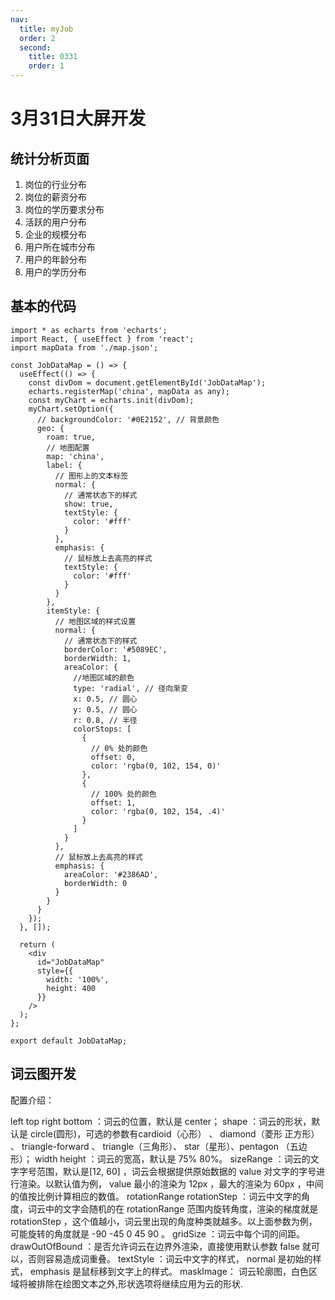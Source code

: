 ```yaml
--- 
nav:
  title: myJob
  order: 2
  second:
    title: 0331
    order: 1
---
```

# 3月31日大屏开发

## 统计分析页面

1. 岗位的行业分布
2. 岗位的薪资分布
3. 岗位的学历要求分布
4. 活跃的用户分布
5. 企业的规模分布
6. 用户所在城市分布
7. 用户的年龄分布
8. 用户的学历分布

## 基本的代码

```
import * as echarts from 'echarts';
import React, { useEffect } from 'react';
import mapData from './map.json';

const JobDataMap = () => {
  useEffect(() => {
    const divDom = document.getElementById('JobDataMap');
    echarts.registerMap('china', mapData as any);
    const myChart = echarts.init(divDom);
    myChart.setOption({
      // backgroundColor: '#0E2152', // 背景颜色
      geo: {
        roam: true,
        // 地图配置
        map: 'china',
        label: {
          // 图形上的文本标签
          normal: {
            // 通常状态下的样式
            show: true,
            textStyle: {
              color: '#fff'
            }
          },
          emphasis: {
            // 鼠标放上去高亮的样式
            textStyle: {
              color: '#fff'
            }
          }
        },
        itemStyle: {
          // 地图区域的样式设置
          normal: {
            // 通常状态下的样式
            borderColor: '#5089EC',
            borderWidth: 1,
            areaColor: {
              //地图区域的颜色
              type: 'radial', // 径向渐变
              x: 0.5, // 圆心
              y: 0.5, // 圆心
              r: 0.8, // 半径
              colorStops: [
                {
                  // 0% 处的颜色
                  offset: 0,
                  color: 'rgba(0, 102, 154, 0)'
                },
                {
                  // 100% 处的颜色
                  offset: 1,
                  color: 'rgba(0, 102, 154, .4)'
                }
              ]
            }
          },
          // 鼠标放上去高亮的样式
          emphasis: {
            areaColor: '#2386AD',
            borderWidth: 0
          }
        }
      }
    });
  }, []);

  return (
    <div
      id="JobDataMap"
      style={{
        width: '100%',
        height: 400
      }}
    />
  );
};

export default JobDataMap;
```

## 词云图开发

配置介绍：

left top right bottom ：词云的位置，默认是 center；
shape ：词云的形状，默认是 circle(圆形)，可选的参数有cardioid（心形） 、 diamond（菱形 正方形） 、 triangle-forward 、 triangle（三角形）、 star（星形）、pentagon （五边形）；
width height ：词云的宽高，默认是 75% 80%。
sizeRange ：词云的文字字号范围，默认是[12, 60] ，词云会根据提供原始数据的 value 对文字的字号进行渲染。以默认值为例， value 最小的渲染为 12px ，最大的渲染为 60px ，中间的值按比例计算相应的数值。
rotationRange rotationStep ：词云中文字的角度，词云中的文字会随机的在 rotationRange 范围内旋转角度，渲染的梯度就是 rotationStep ，这个值越小，词云里出现的角度种类就越多。以上面参数为例，可能旋转的角度就是 -90 -45 0 45 90 。
gridSize ：词云中每个词的间距。
drawOutOfBound ：是否允许词云在边界外渲染，直接使用默认参数 false 就可以，否则容易造成词重叠。
textStyle ：词云中文字的样式， normal 是初始的样式， emphasis 是鼠标移到文字上的样式。
maskImage： 词云轮廓图，白色区域将被排除在绘图文本之外,形状选项将继续应用为云的形状.


